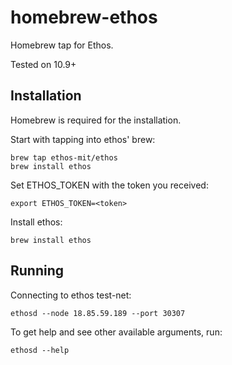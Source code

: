 homebrew-ethos
==============

Homebrew tap for Ethos.

Tested on 10.9+


## Installation

Homebrew is required for the installation.

Start with tapping into ethos' brew:

```
brew tap ethos-mit/ethos
brew install ethos
```

Set ETHOS_TOKEN with the token you received:

```
export ETHOS_TOKEN=<token>
```

Install ethos:
```
brew install ethos
```


## Running

Connecting to ethos test-net:

```
ethosd --node 18.85.59.189 --port 30307
```

To get help and see other available arguments, run:

```
ethosd --help
```
